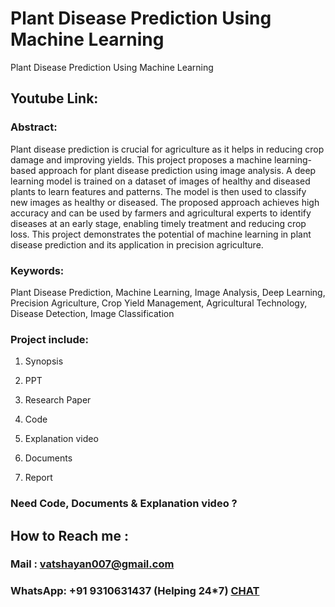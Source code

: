 # Plant Disease Prediction Using Machine Learning
Plant Disease Prediction Using Machine Learning 

## Youtube Link: 

### Abstract: 
Plant disease prediction is crucial for agriculture as it helps in reducing crop damage and improving yields. This project proposes a machine learning-based approach for plant disease prediction using image analysis. A deep learning model is trained on a dataset of images of healthy and diseased plants to learn features and patterns. The model is then used to classify new images as healthy or diseased. The proposed approach achieves high accuracy and can be used by farmers and agricultural experts to identify diseases at an early stage, enabling timely treatment and reducing crop loss. This project demonstrates the potential of machine learning in plant disease prediction and its application in precision agriculture.

### Keywords:
Plant Disease Prediction, Machine Learning, Image Analysis, Deep Learning, Precision Agriculture, Crop Yield Management, Agricultural Technology, Disease Detection, Image Classification

### Project include: 

1. Synopsis

2. PPT

3. Research Paper


4. Code

5. Explanation video

6. Documents

7. Report


### Need Code, Documents & Explanation video ? 

## How to Reach me :

### Mail : vatshayan007@gmail.com 

### WhatsApp: +91 9310631437 (Helping 24*7) **[CHAT](https://wa.me/message/CHWN2AHCPMAZK1)** 
